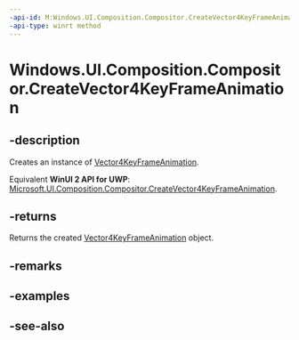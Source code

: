 ```yaml
---
-api-id: M:Windows.UI.Composition.Compositor.CreateVector4KeyFrameAnimation
-api-type: winrt method
---
```


<!-- Method syntax
public Windows.UI.Composition.Vector4KeyFrameAnimation CreateVector4KeyFrameAnimation()
-->

# Windows.UI.Composition.Compositor.CreateVector4KeyFrameAnimation

## -description
Creates an instance of [Vector4KeyFrameAnimation](vector4keyframeanimation.md).

Equivalent **WinUI 2 API for UWP**: [Microsoft.UI.Composition.Compositor.CreateVector4KeyFrameAnimation](/windows/winui/api/microsoft.ui.composition.compositor.createvector4keyframeanimation).

## -returns
Returns the created [Vector4KeyFrameAnimation](vector4keyframeanimation.md) object.

## -remarks

## -examples

## -see-also
